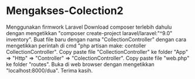 # Mengakses-Colection2
Menggunakan firmwork Laravel
Download composer terlebih dahulu dengan mengetikkan "composer create-project laravel/laravel:"^9.0" inventory".
Buat file baru dengan nama "CollectionController" dengan cara mengetikkan perintah di cmd "php artisan make: contoller CollectionController".
Copy paste file "CollectionController" ke folder "App" => "Http" => "Controller" => "ColectionController".
Copy paste file "web.php" ke folder "routes".
Buka di web browser dengan mengetikkan "localhost:8000/dua".
Terima kasih.

